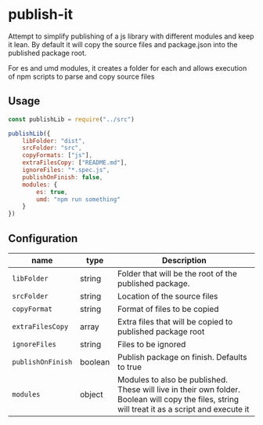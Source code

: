 # publish-it

Attempt to simplify publishing of a js library with different modules and keep it lean. By default it will copy the source files and package.json into the published package root.

For es and umd modules, it creates a folder for each and allows execution of npm scripts to parse and copy source files

## Usage

```js
const publishLib = require("../src")

publishLib({
    libFolder: "dist",
    srcFolder: "src",
    copyFormats: ["js"],
    extraFilesCopy: ["README.md"],
    ignoreFiles: "*.spec.js",
    publishOnFinish: false,
    modules: {
        es: true,
        umd: "npm run something"
    }
})
```

## Configuration

| name | type | Description |
| --- | --- | --- |
| `libFolder` | string | Folder that will be the root of the published package. |
| `srcFolder` | string | Location of the source files |
| `copyFormat` | string | Format of files to be copied |
| `extraFilesCopy` | array | Extra files that will be copied to published package root |
| `ignoreFiles` | string | Files to be ignored |
| `publishOnFinish` | boolean | Publish package on finish. Defaults to true |
| `modules` | object | Modules to also be published. These will live in their own folder. Boolean will copy the files, string will treat it as a script and execute it |
